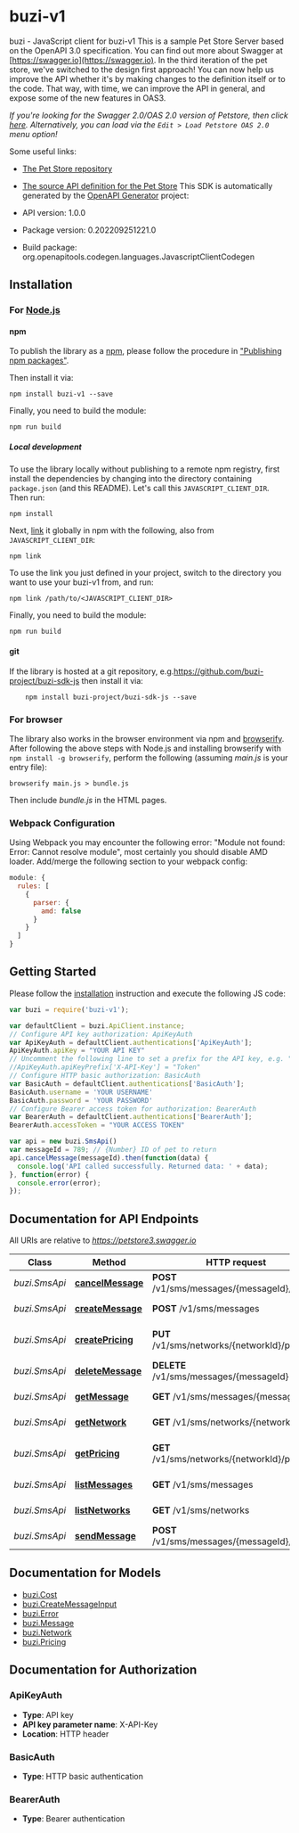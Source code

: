 # buzi-v1

buzi - JavaScript client for buzi-v1
This is a sample Pet Store Server based on the OpenAPI 3.0 specification.  You can find out more about
Swagger at [https://swagger.io](https://swagger.io). In the third iteration of the pet store, we've switched to the design first approach!
You can now help us improve the API whether it's by making changes to the definition itself or to the code.
That way, with time, we can improve the API in general, and expose some of the new features in OAS3.

_If you're looking for the Swagger 2.0/OAS 2.0 version of Petstore, then click [here](https://editor.swagger.io/?url=https://petstore.swagger.io/v2/swagger.yaml). Alternatively, you can load via the `Edit > Load Petstore OAS 2.0` menu option!_

Some useful links:
- [The Pet Store repository](https://github.com/swagger-api/swagger-petstore)
- [The source API definition for the Pet Store](https://github.com/swagger-api/swagger-petstore/blob/master/src/main/resources/openapi.yaml)
This SDK is automatically generated by the [OpenAPI Generator](https://openapi-generator.tech) project:

- API version: 1.0.0
- Package version: 0.202209251221.0
- Build package: org.openapitools.codegen.languages.JavascriptClientCodegen

## Installation

### For [Node.js](https://nodejs.org/)

#### npm

To publish the library as a [npm](https://www.npmjs.com/), please follow the procedure in ["Publishing npm packages"](https://docs.npmjs.com/getting-started/publishing-npm-packages).

Then install it via:

```shell
npm install buzi-v1 --save
```

Finally, you need to build the module:

```shell
npm run build
```

##### Local development

To use the library locally without publishing to a remote npm registry, first install the dependencies by changing into the directory containing `package.json` (and this README). Let's call this `JAVASCRIPT_CLIENT_DIR`. Then run:

```shell
npm install
```

Next, [link](https://docs.npmjs.com/cli/link) it globally in npm with the following, also from `JAVASCRIPT_CLIENT_DIR`:

```shell
npm link
```

To use the link you just defined in your project, switch to the directory you want to use your buzi-v1 from, and run:

```shell
npm link /path/to/<JAVASCRIPT_CLIENT_DIR>
```

Finally, you need to build the module:

```shell
npm run build
```

#### git

If the library is hosted at a git repository, e.g.https://github.com/buzi-project/buzi-sdk-js
then install it via:

```shell
    npm install buzi-project/buzi-sdk-js --save
```

### For browser

The library also works in the browser environment via npm and [browserify](http://browserify.org/). After following
the above steps with Node.js and installing browserify with `npm install -g browserify`,
perform the following (assuming *main.js* is your entry file):

```shell
browserify main.js > bundle.js
```

Then include *bundle.js* in the HTML pages.

### Webpack Configuration

Using Webpack you may encounter the following error: "Module not found: Error:
Cannot resolve module", most certainly you should disable AMD loader. Add/merge
the following section to your webpack config:

```javascript
module: {
  rules: [
    {
      parser: {
        amd: false
      }
    }
  ]
}
```

## Getting Started

Please follow the [installation](#installation) instruction and execute the following JS code:

```javascript
var buzi = require('buzi-v1');

var defaultClient = buzi.ApiClient.instance;
// Configure API key authorization: ApiKeyAuth
var ApiKeyAuth = defaultClient.authentications['ApiKeyAuth'];
ApiKeyAuth.apiKey = "YOUR API KEY"
// Uncomment the following line to set a prefix for the API key, e.g. "Token" (defaults to null)
//ApiKeyAuth.apiKeyPrefix['X-API-Key'] = "Token"
// Configure HTTP basic authorization: BasicAuth
var BasicAuth = defaultClient.authentications['BasicAuth'];
BasicAuth.username = 'YOUR USERNAME'
BasicAuth.password = 'YOUR PASSWORD'
// Configure Bearer access token for authorization: BearerAuth
var BearerAuth = defaultClient.authentications['BearerAuth'];
BearerAuth.accessToken = "YOUR ACCESS TOKEN"

var api = new buzi.SmsApi()
var messageId = 789; // {Number} ID of pet to return
api.cancelMessage(messageId).then(function(data) {
  console.log('API called successfully. Returned data: ' + data);
}, function(error) {
  console.error(error);
});


```

## Documentation for API Endpoints

All URIs are relative to *https://petstore3.swagger.io*

Class | Method | HTTP request | Description
------------ | ------------- | ------------- | -------------
*buzi.SmsApi* | [**cancelMessage**](docs/SmsApi.md#cancelMessage) | **POST** /v1/sms/messages/{messageId}/cancel | Cancel a message
*buzi.SmsApi* | [**createMessage**](docs/SmsApi.md#createMessage) | **POST** /v1/sms/messages | Create Message
*buzi.SmsApi* | [**createPricing**](docs/SmsApi.md#createPricing) | **PUT** /v1/sms/networks/{networkId}/pricing | Create network price
*buzi.SmsApi* | [**deleteMessage**](docs/SmsApi.md#deleteMessage) | **DELETE** /v1/sms/messages/{messageId} | Deletes a message
*buzi.SmsApi* | [**getMessage**](docs/SmsApi.md#getMessage) | **GET** /v1/sms/messages/{messageId} | Get message
*buzi.SmsApi* | [**getNetwork**](docs/SmsApi.md#getNetwork) | **GET** /v1/sms/networks/{networkId} | Get network
*buzi.SmsApi* | [**getPricing**](docs/SmsApi.md#getPricing) | **GET** /v1/sms/networks/{networkId}/pricing | List network rates
*buzi.SmsApi* | [**listMessages**](docs/SmsApi.md#listMessages) | **GET** /v1/sms/messages | List messages
*buzi.SmsApi* | [**listNetworks**](docs/SmsApi.md#listNetworks) | **GET** /v1/sms/networks | List networks
*buzi.SmsApi* | [**sendMessage**](docs/SmsApi.md#sendMessage) | **POST** /v1/sms/messages/{messageId}/send | Sends a message


## Documentation for Models

 - [buzi.Cost](docs/Cost.md)
 - [buzi.CreateMessageInput](docs/CreateMessageInput.md)
 - [buzi.Error](docs/Error.md)
 - [buzi.Message](docs/Message.md)
 - [buzi.Network](docs/Network.md)
 - [buzi.Pricing](docs/Pricing.md)


## Documentation for Authorization



### ApiKeyAuth


- **Type**: API key
- **API key parameter name**: X-API-Key
- **Location**: HTTP header



### BasicAuth

- **Type**: HTTP basic authentication



### BearerAuth

- **Type**: Bearer authentication

